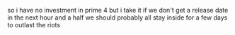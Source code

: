 so i have no investment in prime 4 but i take it if we don't get a release date in the next hour and a half we should probably all stay inside for a few days to outlast the riots